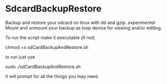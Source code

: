# SdcardBackupRestore
Backup and restore your sdcard on linux with dd and gzip.
*experimental* Mount and unmount your backup as loop device for viewing and/or editing.

To run the script make it executable (if not)

chmod +x sdCardBackupAndRestore.sh

to run just use

sudo ./sdCardBackupAndRestore.sh

It will prompt for all the things you may need. 



